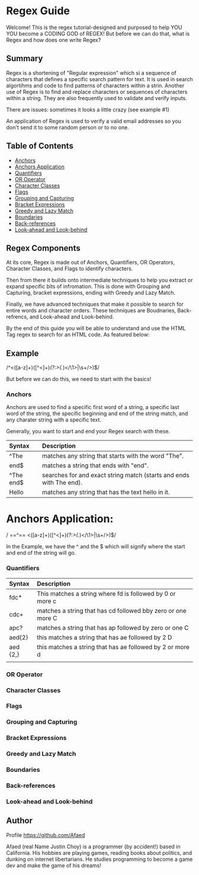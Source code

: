 # Regex Guide

Welcome! This is the regex tutorial-designed and purposed to help YOU YOU become a CODING GOD of REGEX! But before we can do that, what is Regex and how does one write Regex?

## Summary

Regex is a shortening of "Regular expression" which si a sequence of characters that defines a specific search pattern for text. It is used in search algortihms and code to find patterns of characters within a strin. Another use of Regex is to find and replace characters or sequences of characters within a string. They are also frequently used to validate and verify inputs.

There are issues: sometimes it looks a little crazy (see example #1)

An application of Regex is used to verify a valid email addresses so you don't send it to some random person or to no one.

## Table of Contents

- [Anchors](#anchors)
- [Anchors Application](#anchors-application)
- [Quantifiers](#quantifiers)
- [OR Operator](#or-operator)
- [Character Classes](#character-classes)
- [Flags](#flags)
- [Grouping and Capturing](#grouping-and-capturing)
- [Bracket Expressions](#bracket-expressions)
- [Greedy and Lazy Match](#greedy-and-lazy-match)
- [Boundaries](#boundaries)
- [Back-references](#back-references)
- [Look-ahead and Look-behind](#look-ahead-and-look-behind)

## Regex Components
At its core, Regex is made out of Anchors, Quantifiers, OR Operators, Character Classes, and Flags to identify characters. 

Then from there it builds onto intermediate techniques to help you extract or expand specific bits of infromation. This is done with Grouping and Capturing, bracket expressions, ending with Greedy and Lazy Match. 

Finally, we have advanced techniques that make it possible to search for entire words and character orders. These techniques are Boudnaries, Back-refrencs, and Look-ahead and Look-behind.

By the end of this guide you will be able to understand and use the HTML Tag regex to search for an HTML code. As featured below:

## Example

 /^<([a-z]+)([^<]+)*(?:>(.*)<\/\1>|\s+\/>)$/

But before we can do this, we need to start with the basics!

### Anchors
Anchors are used to find a specific first word of a string, a specific last word of the string, the specific beginning and end of the string match, and any charater string with a specific text.

Generally, you want to start and end your 
Regex search with these.

|Syntax   | Description |
|:---          |:-- |
| ^The | matches any string that starts with the word "The". |
|end$ | matches a string that ends with "end".|
|^The end$ | searches for and exact string match (starts and ends with The end). |
|Hello | matches any string that has the text hello in it.|

# Anchors Application:

/ ==^== <([a-z]+)([^<]+)*(?:>(.*)<\/\1>|\s+\/>)$/

In the Example, we have the ^ and the $ which will signify where the start and end of the string will go. 


### Quantifiers
|Syntax   | Description |
|:---          |:-- |
|   fdc*       |This matches a string where fd is followed by 0 or more c            |
|    cdc+    | matches a string that has cd followed bby zero or one more C           |
|     apc?     | matches a string that has ap followed by zero or one C           |
|     aed{2}     | this matches a string that has ae followed by 2 D           |
| aed {2,}| this matches a string that has ae followed by 2 or more d|
| |
### OR Operator

### Character Classes

### Flags

### Grouping and Capturing

### Bracket Expressions

### Greedy and Lazy Match

### Boundaries

### Back-references

### Look-ahead and Look-behind

## Author
Profile https://github.com/Afaed

Afaed (real Name Justin Choy) is a programmer (by accident!) based in California. His hobbies are playing games, reading books about politics, and dunking on internet libertarians. He studies programming to become a game dev and make the game of his dreams!
